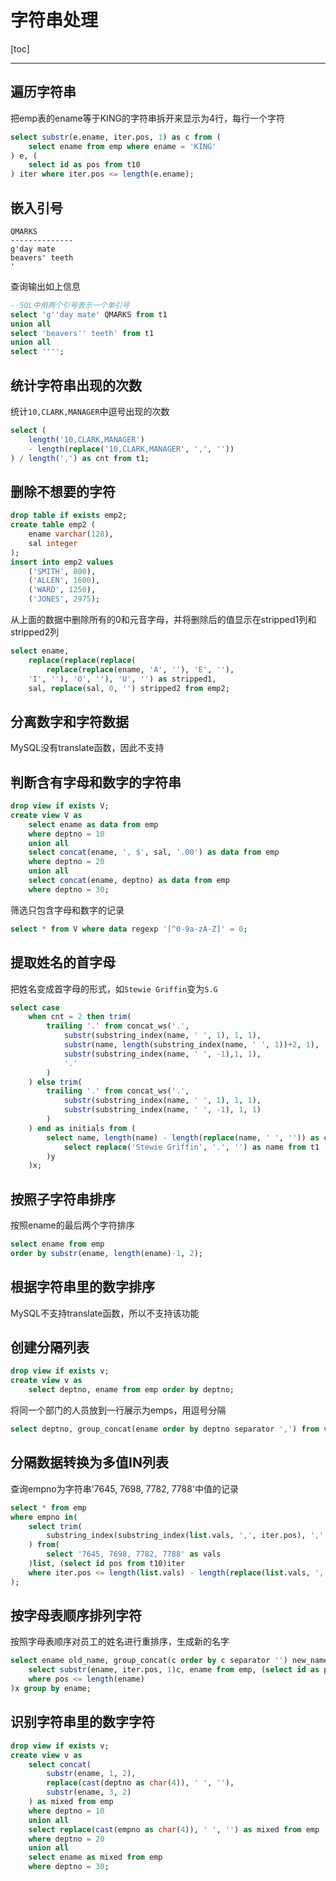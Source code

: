 # 字符串处理

[toc]

***

## 遍历字符串

把emp表的ename等于KING的字符串拆开来显示为4行，每行一个字符

```SQL
select substr(e.ename, iter.pos, 1) as c from (
    select ename from emp where ename = 'KING'
) e, (
    select id as pos from t10
) iter where iter.pos <= length(e.ename);
```

## 嵌入引号

```text
QMARKS
--------------
g'day mate
beavers' teeth
'
```

查询输出如上信息

```SQL
--SQL中用两个引号表示一个单引号
select 'g''day mate' QMARKS from t1
union all
select 'beavers'' teeth' from t1
union all
select '''';
```

## 统计字符串出现的次数

统计`10,CLARK,MANAGER`中逗号出现的次数

```SQL
select (
    length('10,CLARK,MANAGER')
    - length(replace('10,CLARK,MANAGER', ',', ''))
) / length(',') as cnt from t1;
```

## 删除不想要的字符

```SQL
drop table if exists emp2;
create table emp2 (
    ename varchar(128),
    sal integer
);
insert into emp2 values
    ('SMITH', 800),
    ('ALLEN', 1600),
    ('WARD', 1250),
    ('JONES', 2975);
```

从上面的数据中删除所有的0和元音字母，并将删除后的值显示在stripped1列和stripped2列

```SQL
select ename,
    replace(replace(replace(
        replace(replace(ename, 'A', ''), 'E', ''),
    'I', ''), 'O', ''), 'U', '') as stripped1,
    sal, replace(sal, 0, '') stripped2 from emp2;
```

## 分离数字和字符数据

MySQL没有translate函数，因此不支持

## 判断含有字母和数字的字符串

```SQL
drop view if exists V;
create view V as
    select ename as data from emp
    where deptno = 10
    union all
    select concat(ename, ', $', sal, '.00') as data from emp
    where deptno = 20
    union all
    select concat(ename, deptno) as data from emp
    where deptno = 30;
```

筛选只包含字母和数字的记录

```SQL
select * from V where data regexp '[^0-9a-zA-Z]' = 0;
```

## 提取姓名的首字母

把姓名变成首字母的形式，如`Stewie Griffin`变为`S.G`

```SQL
select case
    when cnt = 2 then trim(
        trailing '.' from concat_ws('.',
            substr(substring_index(name, ' ', 1), 1, 1),
            substr(name, length(substring_index(name, ' ', 1))+2, 1),
            substr(substring_index(name, ' ', -1),1, 1),
            '.'
        )
    ) else trim(
        trailing '.' from concat_ws('.',
            substr(substring_index(name, ' ', 1), 1, 1),
            substr(substring_index(name, ' ', -1), 1, 1)
        )
    ) end as initials from (
        select name, length(name) - length(replace(name, ' ', '')) as cnt from (
            select replace('Stewie Griffin', '.', '') as name from t1
        )y
    )x;
```

## 按照子字符串排序

按照ename的最后两个字符排序

```SQL
select ename from emp
order by substr(ename, length(ename)-1, 2);
```

## 根据字符串里的数字排序

MySQL不支持translate函数，所以不支持该功能

## 创建分隔列表

```SQL
drop view if exists v;
create view v as
    select deptno, ename from emp order by deptno;
```

将同一个部门的人员放到一行展示为emps，用逗号分隔

```SQL
select deptno, group_concat(ename order by deptno separator ',') from v group by deptno;
```

## 分隔数据转换为多值IN列表

查询empno为字符串'7645, 7698, 7782, 7788'中值的记录

```SQL
select * from emp
where empno in(
    select trim(
        substring_index(substring_index(list.vals, ',', iter.pos), ',', -1)
    ) from(
        select '7645, 7698, 7782, 7788' as vals
    )list, (select id pos from t10)iter
    where iter.pos <= length(list.vals) - length(replace(list.vals, ',', '')) + 1
);
```

## 按字母表顺序排列字符

按照字母表顺序对员工的姓名进行重排序，生成新的名字

```SQL
select ename old_name, group_concat(c order by c separator '') new_name from (
    select substr(ename, iter.pos, 1)c, ename from emp, (select id as pos from t10)iter
    where pos <= length(ename)
)x group by ename;
```

## 识别字符串里的数字字符

```SQL
drop view if exists v;
create view v as
    select concat(
        substr(ename, 1, 2),
        replace(cast(deptno as char(4)), ' ', ''),
        substr(ename, 3, 2)
    ) as mixed from emp
    where deptno = 10
    union all
    select replace(cast(empno as char(4)), ' ', '') as mixed from emp
    where deptno = 20
    union all
    select ename as mixed from emp
    where deptno = 30;
```
